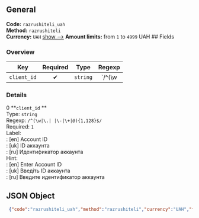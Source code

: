 ## General 
**Code:** `razrushiteli_uah`  
**Method:** `razrushiteli`  
**Currency:** `UAH` [show -->]() 
**Amount limits:** from `1`  to `4999`  UAH ## Fields 
### Overview 
|Key|Required|Type|Regexp| 
|:---:|:---:|:---:|:---:| 
|`client_id` |✔ |`string` |`/^(\w|\.| |\-|\+|@){1,128}$/` | 
 
### Details 
0 **`client_id` **  
Type: `string`  
Regexp: `/^(\w|\.| |\-|\+|@){1,128}$/`  
Required: `1`  
Label:  
: [en] Account ID  
: [uk] ID аккаунта  
: [ru] Идентификатор аккаунта  
Hint:  
: [en] Enter Account ID  
: [uk] Введіть ID аккаунта  
: [ru] Введите идентификатор аккаунта  
## JSON Object 
```json
 {"code":"razrushiteli_uah","method":"razrushiteli","currency":"UAH","fields":[{"key":"client_id","type":"string","label":{"en":"Account ID","uk":"ID \u0430\u043a\u043a\u0430\u0443\u043d\u0442\u0430","ru":"\u0418\u0434\u0435\u043d\u0442\u0438\u0444\u0438\u043a\u0430\u0442\u043e\u0440 \u0430\u043a\u043a\u0430\u0443\u043d\u0442\u0430"},"regexp":"\/^(\\w|\\.| |\\-|\\+|@){1,128}$\/","required":true,"position":1,"hint":{"en":"Enter Account ID","uk":"\u0412\u0432\u0435\u0434\u0456\u0442\u044c ID \u0430\u043a\u043a\u0430\u0443\u043d\u0442\u0430","ru":"\u0412\u0432\u0435\u0434\u0438\u0442\u0435 \u0438\u0434\u0435\u043d\u0442\u0438\u0444\u0438\u043a\u0430\u0442\u043e\u0440 \u0430\u043a\u043a\u0430\u0443\u043d\u0442\u0430"},"example":"7639261"}],"amount_min":1,"amount_max":4999}```  

